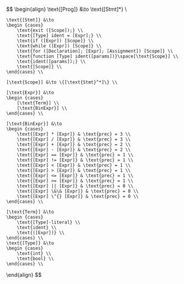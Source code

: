 $$
\begin{align}
    \text{[Prog]} &\to \text{[Stmt]*} \\

    \text{[Stmt]} &\to
    \begin {cases}
        \text{exit ([Scope]);} \\
        \text{[Type] ident = [Expr];} \\
        \text{if ([Expr]) [Scope]} \\
        \text{while ([Expr]) [Scope]} \\
        \text{for ([Declaration]; [Expr]; [Assignment]) [Scope]} \\
        \text{function [Type] ident([params])}\space[\text{Scope}] \\
        \text{ident([params]);} \\
        \text{[Scope]} \\
    \end{cases} \\

    [\text{Scope}] &\to \{[\text{Stmt}^*]\} \\

    [\text{Expr}] &\to
    \begin {cases}
        [\text{Term}] \\
        [\text{BinExpr}] \\
    \end{cases} \\
    
    [\text{BinExpr}] &\to
    \begin {cases}
        \text{[Expr] * [Expr]} & \text{prec} = 3 \\
        \text{[Expr] / [Expr]} & \text{prec} = 3 \\
        \text{[Expr] + [Expr]} & \text{prec} = 2 \\
        \text{[Expr] - [Expr]} & \text{prec} = 2 \\
        \text{[Expr] == [Expr]} & \text{prec} = 1 \\
        \text{[Expr] != [Expr]} & \text{prec} = 1 \\
        \text{[Expr] < [Expr]} & \text{prec} = 1 \\
        \text{[Expr] > [Expr]} & \text{prec} = 1 \\
        \text{[Expr] <= [Expr]} & \text{prec} = 1 \\
        \text{[Expr] >= [Expr]} & \text{prec} = 1 \\
        \text{[Expr] || [Expr]} & \text{prec} = 0 \\
        \text{[Expr] \&\& [Expr]} & \text{prec} = 0 \\
        \text{[Expr] \^{} [Expr]} & \text{prec} = 0 \\
    \end{cases} \\

    [\text{Term}] &\to
    \begin {cases}
        \text{[Type]-literal} \\
        \text{ident} \\
        \text{([Expr])} \\
    \end{cases} \\
    \text{[Type]} &\to
    \begin {cases}
        \text{int} \\
        \text{bool} \\
    \end{cases} \\
\end{align}
$$